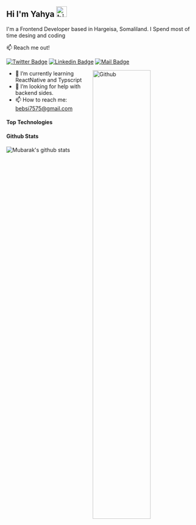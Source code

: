 ## Hi I'm Yahya <img src="https://user-images.githubusercontent.com/1303154/88677602-1635ba80-d120-11ea-84d8-d263ba5fc3c0.gif" width="28px" alt="hi">

I'm a Frontend Developer based in Hargeisa, Somaliland. I Spend most of time desing and coding 

:mailbox: Reach me out!

[![Twitter Badge](https://img.shields.io/badge/-@IamYahya-1ca0f1?style=flat&labelColor=1ca0f1&logo=twitter&logoColor=white&link=https://twitter.com/Ipenywis)](https://twitter.com/YahyeMoahmudAh1) [![Linkedin Badge](https://img.shields.io/badge/-yahya-0e76a8?style=flat&labelColor=0e76a8&logo=linkedin&logoColor=white)](https://www.linkedin.com/in/yahya-ahmed-a20aa1176/) [![Mail Badge](https://img.shields.io/badge/-Yahyaa-c0392b?style=flat&labelColor=c0392b&logo=gmail&logoColor=white)](mailto:bebsi7575@gmail.com)

<img width="55%" align="right" alt="Github" src="https://raw.githubusercontent.com/onimur/.github/master/.resources/git-header.svg" />
<!-- TODO: Add last video link -->

- 🔭 I’m currently learning ReactNative and Typscript
- 🤔 I’m looking for help with backend sides.
- 📫 How to reach me: bebsi7575@gmail.com

#### Top Technologies

<!-- TODO: Make technologies links takes you to repositories -->




#### Github Stats

![Mubarak's github stats](https://github-readme-stats.vercel.app/api?username=iamshabell&count_private=true&theme=tokyonight&hide=contribs,prs)


